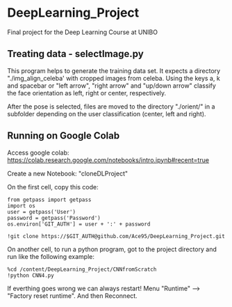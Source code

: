 # DeepLearning_Project
Final project for the Deep Learning Course at UNIBO

## Treating data - selectImage.py
This program helps to generate the training data set.
It expects a directory "./img_align_celeba' with cropped images from celeba.
Using the keys a, k and spacebar or "left arrow", "right arrow" and "up/down arrow" classify the face orientation as left, right or center, respectively. 

After the pose is selected, files are moved to the directory "./orient/" in a subfolder depending on the user classification (center, left and right).

## Running on Google Colab
Access google colab: https://colab.research.google.com/notebooks/intro.ipynb#recent=true

Create a new Notebook: "cloneDLProject"

On the first cell, copy this code:
```
from getpass import getpass
import os
user = getpass('User')
password = getpass('Password')
os.environ['GIT_AUTH'] = user + ':' + password

!git clone https://$GIT_AUTH@github.com/Ace95/DeepLearning_Project.git
```

On another cell, to run a python program, got to the project directory and run like the following example:
```
%cd /content/DeepLearning_Project/CNNfromScratch
!python CNN4.py
```

If everthing goes wrong we can always restart! Menu "Runtime" --> "Factory reset runtime". And then Reconnect.
